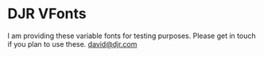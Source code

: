 # DJR VFonts

I am providing these variable fonts for testing purposes. Please get in touch if you plan to use these. <david@djr.com>